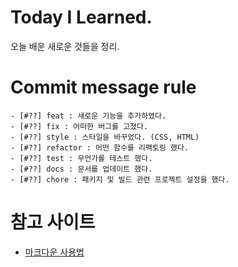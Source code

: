 # Today I Learned.
오늘 배운 새로운 것들을 정리.

# Commit message rule
~~~
- [#??] feat : 새로운 기능을 추가하였다.
- [#??] fix : 어떠한 버그를 고쳤다.
- [#??] style : 스타일을 바꾸었다. (CSS, HTML)
- [#??] refactor : 어떤 함수를 리팩토링 했다.
- [#??] test : 무언가를 테스트 했다.
- [#??] docs : 문서를 업데이트 했다.
- [#??] chore : 패키지 및 빌드 관련 프로젝트 설정을 했다.
~~~

# 참고 사이트
- [마크다운 사용법](https://gist.github.com/ihoneymon/652be052a0727ad59601)
